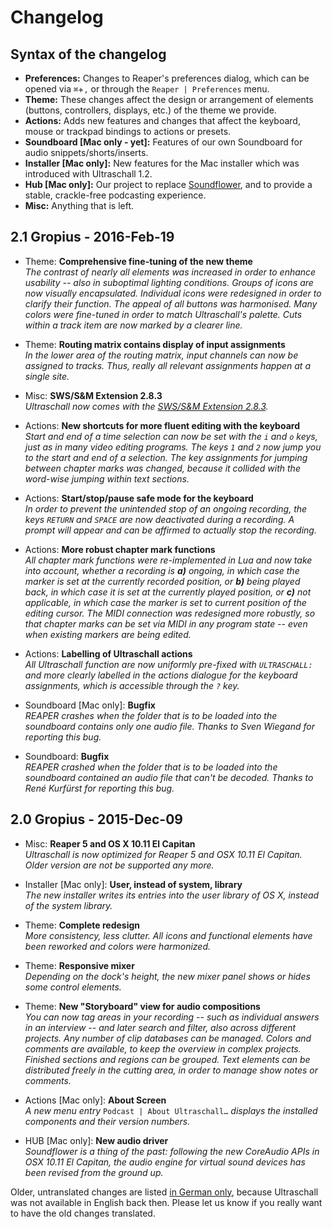 # Changelog

## Syntax of the changelog


* **Preferences:** Changes to Reaper's preferences dialog, which can be opened via `⌘`+`,` or through the `Reaper | Preferences` menu.  
* **Theme:** These changes affect the design or arrangement of elements (buttons, controllers, displays, etc.) of the theme we provide.  
* **Actions:** Adds new features and changes that affect the keyboard, mouse or trackpad bindings to actions or presets.  
* **Soundboard [Mac only - yet]:** Features of our own Soundboard for audio snippets/shorts/inserts.  
* **Installer [Mac only]:** New features for the Mac installer which was introduced with Ultraschall 1.2.  
* **Hub [Mac only]:** Our project to replace [Soundflower](https://github.com/mattingalls/Soundflower/releases/tag/2.0b2), and to provide a stable, crackle-free podcasting experience.  
* **Misc:** Anything that is left.

## 2.1 Gropius - 2016-Feb-19

* Theme: **Comprehensive fine-tuning of the new theme**  
*The contrast of nearly all elements was increased in order to enhance usability -- also in suboptimal lighting conditions. Groups of icons are now visually encapsulated. Individual icons were redesigned in order to clarify their function. The appeal of all buttons was harmonised. Many colors were fine-tuned in order to match Ultraschall's palette. Cuts within a track item are now marked by a clearer line.*

* Theme: **Routing matrix contains display of input assignments**  
*In the lower area of the routing matrix, input channels can now be assigned to tracks. Thus, really all relevant assignments happen at a single site.*

* Misc: **SWS/S&M Extension 2.8.3**  
*Ultraschall now comes with the [SWS/S&M Extension 2.8.3](http://www.sws-extension.org/).*

* Actions: **New shortcuts for more fluent editing with the keyboard**  
*Start and end of a time selection can now be set with the `i` and `o` keys, just as in many video editing programs. The keys `1` and `2` now jump you to the start and end of a selection. The key assignments for jumping between chapter marks was changed, because it collided with the word-wise jumping within text sections.*

* Actions: **Start/stop/pause safe mode for the keyboard**  
*In order to prevent the unintended stop of an ongoing recording, the keys `RETURN` and `SPACE` are now deactivated during a recording. A prompt will appear and can be affirmed to actually stop the recording.*

* Actions: **More robust chapter mark functions**  
*All chapter mark functions were re-implemented in Lua and now take into account, whether a recording is **a)** ongoing, in which case the marker is set at the currently recorded position, or **b)** being played back, in which case it is set at the currently played position, or **c)** not applicable, in which case the marker is set to current position of the editing cursor. The MIDI connection was redesigned more robustly, so that chapter marks can be set via MIDI in any program state -- even when existing markers are being edited.*

* Actions: **Labelling of Ultraschall actions**   
*All Ultraschall function are now uniformly pre-fixed with `ULTRASCHALL:` and more clearly labelled in the actions dialogue for the keyboard assignments, which is accessible through the `?` key.*

* Soundboard [Mac only]: **Bugfix**  
*REAPER crashes when the folder that is to be loaded into the soundboard contains only one audio file. Thanks to Sven Wiegand for reporting this bug.*

* Soundboard: **Bugfix**  
*REAPER crashed when the folder that is to be loaded into the soundboard contained an audio file that can't be decoded. Thanks to René Kurfürst for reporting this bug.*

## 2.0 Gropius - 2015-Dec-09

* Misc:  **Reaper 5 and OS X 10.11 El Capitan**  
*Ultraschall is now optimized for Reaper 5 and OSX 10.11 El Capitan. Older version are not be supported any more.*

* Installer [Mac only]: **User, instead of system, library**  
*The new installer writes its entries into the user library of OS X, instead of the system library.*

* Theme: **Complete redesign**  
*More consistency, less clutter. All icons and functional elements have been reworked and colors were harmonized.*

* Theme: **Responsive mixer**  
*Depending on the dock's height, the new mixer panel shows or hides some control elements.*

* Theme: **New "Storyboard" view for audio compositions**  
*You can now tag areas in your recording -- such as individual answers in an interview -- and later search and filter, also across different projects. Any number of clip databases can be managed. Colors and comments are available, to keep the overview in complex projects. Finished sections and regions can be grouped. Text elements can be distributed freely in the cutting area, in order to manage show notes or comments.*

* Actions [Mac only]: **About Screen**  
*A new menu entry* `Podcast | About Ultraschall…` *displays the installed components and their version numbers.*

* HUB [Mac only]: **New audio driver**  
*Soundflower is a thing of the past: following the new CoreAudio APIs in OSX 10.11 El Capitan, the audio engine for virtual sound devices has been revised from the ground up.*

Older, untranslated changes are listed [in German only](https://github.com/Ultraschall/REAPER/blob/master/CHANGELOG-DE.md), because Ultraschall was not available in English back then. Please let us know if you really want to have the old changes translated.
